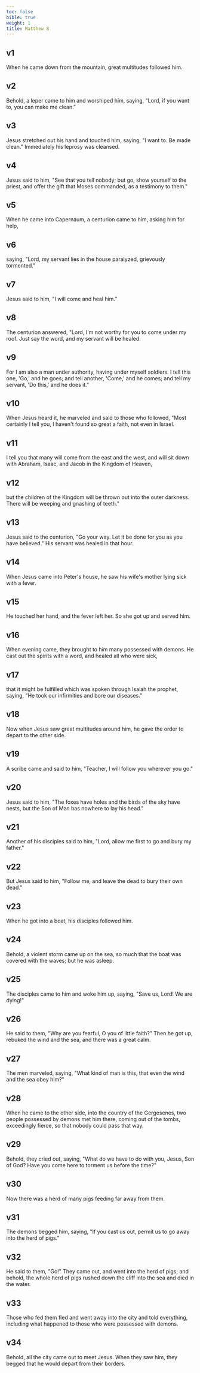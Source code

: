 ```yaml
---
toc: false
bible: true
weight: 1
title: Matthew 8
---
```




## v1 
When he came down from the mountain, great multitudes followed him. 

## v2 
Behold, a leper came to him and worshiped him, saying, "Lord, if you want to, you can make me clean." 

## v3 
Jesus stretched out his hand and touched him, saying, "I want to. Be made clean." Immediately his leprosy was cleansed. 

## v4 
Jesus said to him, "See that you tell nobody; but go, show yourself to the priest, and offer the gift that Moses commanded, as a testimony to them." 

## v5 
When he came into Capernaum, a centurion came to him, asking him for help, 

## v6 
saying, "Lord, my servant lies in the house paralyzed, grievously tormented." 

## v7 
Jesus said to him, "I will come and heal him." 

## v8 
The centurion answered, "Lord, I'm not worthy for you to come under my roof. Just say the word, and my servant will be healed. 

## v9 
For I am also a man under authority, having under myself soldiers. I tell this one, 'Go,' and he goes; and tell another, 'Come,' and he comes; and tell my servant, 'Do this,' and he does it." 

## v10 
When Jesus heard it, he marveled and said to those who followed, "Most certainly I tell you, I haven't found so great a faith, not even in Israel. 

## v11 
I tell you that many will come from the east and the west, and will sit down with Abraham, Isaac, and Jacob in the Kingdom of Heaven, 

## v12 
but the children of the Kingdom will be thrown out into the outer darkness. There will be weeping and gnashing of teeth." 

## v13 
Jesus said to the centurion, "Go your way. Let it be done for you as you have believed." His servant was healed in that hour. 

## v14 
When Jesus came into Peter's house, he saw his wife's mother lying sick with a fever. 

## v15 
He touched her hand, and the fever left her. So she got up and served him. 

## v16 
When evening came, they brought to him many possessed with demons. He cast out the spirits with a word, and healed all who were sick, 

## v17 
that it might be fulfilled which was spoken through Isaiah the prophet, saying, "He took our infirmities and bore our diseases." 

## v18 
Now when Jesus saw great multitudes around him, he gave the order to depart to the other side. 

## v19 
A scribe came and said to him, "Teacher, I will follow you wherever you go." 

## v20 
Jesus said to him, "The foxes have holes and the birds of the sky have nests, but the Son of Man has nowhere to lay his head." 

## v21 
Another of his disciples said to him, "Lord, allow me first to go and bury my father." 

## v22 
But Jesus said to him, "Follow me, and leave the dead to bury their own dead." 

## v23 
When he got into a boat, his disciples followed him. 

## v24 
Behold, a violent storm came up on the sea, so much that the boat was covered with the waves; but he was asleep. 

## v25 
The disciples came to him and woke him up, saying, "Save us, Lord! We are dying!" 

## v26 
He said to them, "Why are you fearful, O you of little faith?" Then he got up, rebuked the wind and the sea, and there was a great calm. 

## v27 
The men marveled, saying, "What kind of man is this, that even the wind and the sea obey him?" 

## v28 
When he came to the other side, into the country of the Gergesenes, two people possessed by demons met him there, coming out of the tombs, exceedingly fierce, so that nobody could pass that way. 

## v29 
Behold, they cried out, saying, "What do we have to do with you, Jesus, Son of God? Have you come here to torment us before the time?" 

## v30 
Now there was a herd of many pigs feeding far away from them. 

## v31 
The demons begged him, saying, "If you cast us out, permit us to go away into the herd of pigs." 

## v32 
He said to them, "Go!" They came out, and went into the herd of pigs; and behold, the whole herd of pigs rushed down the cliff into the sea and died in the water. 

## v33 
Those who fed them fled and went away into the city and told everything, including what happened to those who were possessed with demons. 

## v34 
Behold, all the city came out to meet Jesus. When they saw him, they begged that he would depart from their borders.
